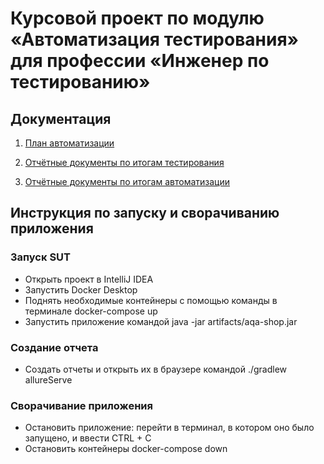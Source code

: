 # Курсовой проект по модулю «Автоматизация тестирования» для профессии «Инженер по тестированию»

## Документация

1. [План автоматизации](https://github.com/Boolgakova/TripService/blob/master/Plan.md)

1. [Отчётные документы по итогам тестирования](https://github.com/Boolgakova/TripService/blob/master/Report.md)

1. [Отчётные документы по итогам автоматизации](https://github.com/Boolgakova/TripService/blob/master/Summary.md)

## Инструкция по запуску и сворачиванию приложения

### Запуск SUT
* Открыть проект в IntelliJ IDEA
* Запустить Docker Desktop
* Поднять необходимые контейнеры с помощью команды в терминале docker-compose up
* Запустить приложение командой java -jar artifacts/aqa-shop.jar

### Создание отчета
* Создать отчеты и открыть их в браузере командой ./gradlew allureServe

### Сворачивание приложения
* Остановить приложение: перейти в терминал, в котором оно было запущено, и ввести CTRL + C
* Остановить контейнеры docker-compose down
